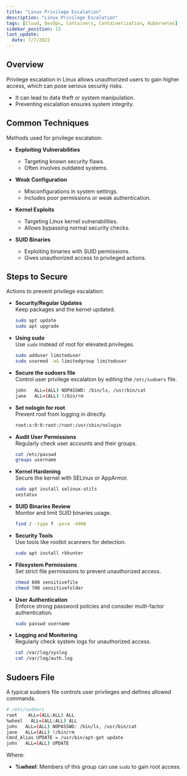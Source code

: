 ```yaml
---
title: "Linux Privilege Escalation"
description: "Linux Privilege Escalation"
tags: [Cloud, DevOps, Containers, Containerization, Kubernetes]
sidebar_position: 13
last_update:
  date: 7/7/2022
---
```



## Overview

Privilege escalation in Linux allows unauthorized users to gain higher access, which can pose serious security risks.

- It can lead to data theft or system manipulation.
- Preventing escalation ensures system integrity.

## Common Techniques

Methods used for privilege escalation:

- **Exploiting Vulnerabilities**  
  - Targeting known security flaws.
  - Often involves outdated systems.

- **Weak Configuration**  
  - Misconfigurations in system settings.
  - Includes poor permissions or weak authentication.

- **Kernel Exploits**  
  - Targeting Linux kernel vulnerabilities.
  - Allows bypassing normal security checks.

- **SUID Binaries**  
  - Exploiting binaries with SUID permissions.
  - Gives unauthorized access to privileged actions.

## Steps to Secure

Actions to prevent privilege escalation:

- **Security/Regular Updates**  
  Keep packages and the kernel updated.

  ```bash
  sudo apt update
  sudo apt upgrade
  ```

- **Using sudo**  
  Use `sudo` instead of root for elevated privileges.

  ```bash
  sudo adduser limiteduser
  sudo usermod -aG limitedgroup limiteduser
  ```

- **Secure the sudoers file**  
  Control user privilege escalation by editing the `/etc/sudoers` file.

  ```bash
  john   ALL=(ALL) NOPASSWD: /bin/ls, /usr/bin/cat
  jane   ALL=(ALL) !/bin/rm
  ```

- **Set nologin for root**  
  Prevent root from logging in directly.

  ```bash
  root:x:0:0:root:/root:/usr/sbin/nologin
  ```

- **Audit User Permissions**  
  Regularly check user accounts and their groups.

  ```bash
  cat /etc/passwd
  groups username
  ```

- **Kernel Hardening**  
  Secure the kernel with SELinux or AppArmor.

  ```bash
  sudo apt install selinux-utils
  sestatus
  ```

- **SUID Binaries Review**  
  Monitor and limit SUID binaries usage.

  ```bash
  find / -type f -perm -4000
  ```

- **Security Tools**  
  Use tools like rootkit scanners for detection.

  ```bash
  sudo apt install rkhunter
  ```

- **Filesystem Permissions**  
  Set strict file permissions to prevent unauthorized access.

  ```bash
  chmod 600 sensitivefile
  chmod 700 sensitivefolder
  ```

- **User Authentication**  
  Enforce strong password policies and consider multi-factor authentication.

  ```bash
  sudo passwd username
  ```

- **Logging and Monitoring**  
  Regularly check system logs for unauthorized access.

  ```bash
  cat /var/log/syslog
  cat /var/log/auth.log
  ```

## Sudoers File

A typical sudoers file controls user privileges and defines allowed commands.

```bash
# /etc/sudoers
root    ALL=(ALL:ALL) ALL
%wheel   ALL=(ALL:ALL) ALL
john   ALL=(ALL) NOPASSWD: /bin/ls, /usr/bin/cat
jane   ALL=(ALL) !/bin/rm
Cmnd_Alias UPDATE = /usr/bin/apt-get update
john   ALL=(ALL) UPDATE
```

Where: 

- **%wheel**: Members of this group can use `sudo` to gain root access.
